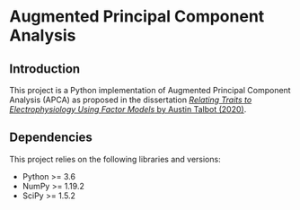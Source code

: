 # Augmented Principal Component Analysis

## Introduction

This project is a Python implementation of Augmented Principal Component Analysis (APCA) as proposed in the dissertation [*Relating Traits to Electrophysiology Using Factor Models* by Austin Talbot (2020)](https://dukespace.lib.duke.edu/dspace/handle/10161/22191).


## Dependencies

This project relies on the following libraries and versions:

* Python >= 3.6
* NumPy >= 1.19.2
* SciPy >= 1.5.2

